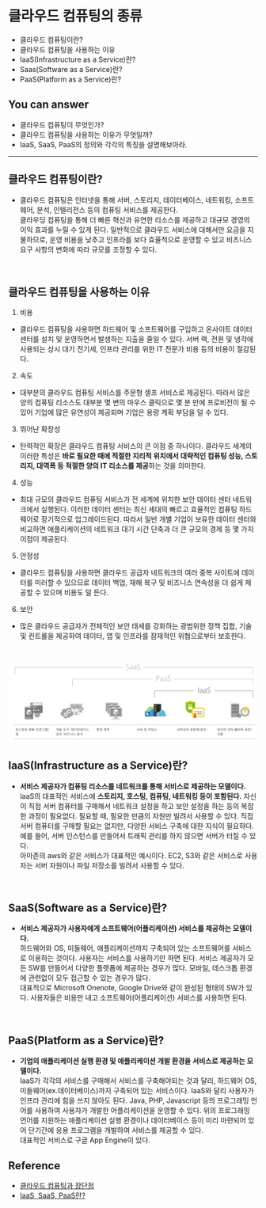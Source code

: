 # 클라우드 컴퓨팅의 종류
- 클라우드 컴퓨팅이란?
- 클라우드 컴퓨팅을 사용하는 이유
- IaaS(Infrastructure as a Service)란?
- Saas(Software as a Service)란?
- PaaS(Platform as a Service)란?


## You can answer
- 클라우드 컴퓨팅이 무엇인가?
- 클라우드 컴퓨팅을 사용하는 이유가 무엇일까?
- IaaS, SaaS, PaaS의 정의와 각각의 특징을 설명해보아라.
-----------------------
## 클라우드 컴퓨팅이란?
- 클라우드 컴퓨팅은 인터넷을 통해 서버, 스토리지, 데이터베이스, 네트워킹, 소프트웨어, 분석, 인텔리전스 등의 컴퓨팅 서비스를 제공한다. </br>
클라우딩 컴퓨팅을 통해 더 빠른 혁신과 유연한 리소스를 제공하고 대규모 경영의 이익 효과를 누릴 수 있게 된다. 일반적으로 클라우드 서비스에 대해서만 요금을 지불하므로, 운영 비용을 낮추고 인프라를 보다 효율적으로 운영할 수 있고 비즈니스 요구 사항의 변화에 따라 규모를 조정할 수 있다.

</br>

## 클라우드 컴퓨팅을 사용하는 이유
1. 비용
- 클라우드 컴퓨팅을 사용하면 하드웨어 및 소프트웨어를 구입하고 온사이트 데이터 센터를 설치 및 운영하면서 발생하는 지출을 줄일 수 있다. 서버 랙, 전원 및 냉각에 사용되는 상시 대기 전기세, 인프라 관리를 위한 IT 전문가 비용 등의 비용이 절감된다.
2. 속도
- 대부분의 클라우드 컴퓨팅 서비스를 주문형 셀프 서비스로 제공된다. 따라서 많은 양의 컴퓨팅 리소스도 대부분 몇 변의 마우스 클릭으로 몇 분 만에 프로비전이 될 수 있어 기업에 많은 유연성이 제공되며 기업은 용량 계획 부담을 덜 수 있다.
3. 뛰어난 확장성
- 탄력적인 확장은 클라우드 컴퓨팅 서비스의 큰 이점 중 하나이다. 클라우드 세계의 이러한 특성은 **바로 필요한 때에 적절한 지리적 위치에서 대략적인 컴퓨팅 성능, 스토리지, 대역폭 등 적절한 양의 IT 리소스를 제공**하는 것을 의미한다.
4. 성능
- 최대 규모의 클라우드 컴퓨팅 서비스가 전 세계에 위치한 보안 데이터 센터 네트워크에서 실행된다. 이러한 데이터 센터는 최신 세대의 빠르고 효율적인 컴퓨팅 하드웨어로 장기적으로 업그레이드된다. 따라서 일반 개별 기업이 보유한 데이터 센터와 비교하면 애플리케이션의 네트워크 대기 시간 단축과 더 큰 규모의 경제 등 몇 가지 이점이 제공된다. 
5. 안정성
- 클라우드 컴퓨팅을 사용하면 클라우드 공급자 네트워크의 여러 중복 사이트에 데이터를 미러할 수 있으므로 데이터 백업, 재해 복구 및 비즈니스 연속성을 더 쉽게 제공할 수 있으며 비용도 덜 든다.
6. 보안
- 많은 클라우드 공급자가 전체적인 보안 태세를 강화하는 광범위한 정책 집합, 기술 및 컨트롤을 제공하여 데이터, 앱 및 인프라를 잠재적인 위협으로부터 보호한다.

</br>

![클라우드 서비스 형식 이미지](.\img\Cloud_types_1.png)

## IaaS(Infrastructure as a Service)란?
- **서비스 제공자가 컴퓨팅 리소스를 네트워크를 통해 서비스로 제공하는 모델이다.** </br>
IaaS의 대표적인 서비스에 **스토리지, 호스팅, 컴퓨팅, 네트워킹 등이 포함된다.**
자신이 직접 서버 컴퓨터를 구매해서 네트워크 설정을 하고 보안 설정을 하는 등의 복잡한 과정이 필요없다. 필요할 때, 필요한 만큼의 자원만 빌려서 사용할 수 있다.
직접 서버 컴퓨터를 구매할 필요는 없지만, 다양한 서비스 구축에 대한 지식이 필요하다. 예를 들어, 서버 인스턴스를 만들어서 트래픽 관리를 하지 않으면 서버가 터질 수 있다.</br>
아마존의 aws와 같은 서비스가 대표적인 예시이다. EC2, S3와 같은 서비스로 사용자는 서버 자원이나 파일 저장소를 빌려서 사용할 수 있다.

</br>

## SaaS(Software as a Service)란?
- **서비스 제공자가 사용자에게 소프트웨어(어플리케이션) 서비스를 제공하는 모델이다.**</br>
하드웨어와 OS, 미들웨어, 애플리케이션까지 구축되어 있는 소프트웨어를 서비스로 이용하는 것이다. 사용자는 서비스를 사용하기만 하면 된다.
서비스 제공자가 모든 SW를 만들어서 다양한 플랫폼에 제공하는 경우가 많다. 모바일, 데스크톱 환경에 관련없이 모두 접근할 수 있는 경우가 많다.</br>
대표적으로 Microsoft Onenote, Google Drive와 같이 완성된 형태의 SW가 있다. 사용자들은 비용만 내고 소프트웨어(어플리케이션) 서비스를 사용하면 된다.

</br>

## PaaS(Platform as a Service)란?
- **기업의 애플리케이션 실행 환경 및 애플리케이션 개발 환경을 서비스로 제공하는 모델이다.**</br>
IaaS가 각각의 서비스를 구매해서 서비스를 구축해야되는 것과 달리, 하드웨어 OS, 미들웨어(ex.데이터베이스)까지 구축되어 있는 서비스이다. IaaS와 달리 사용자가 인프라 관리에 힘을 쓰지 않아도 된다.
Java, PHP, Javascript 등의 프로그래밍 언어를 사용하여 사용자가 개발한 어플리케이션을 운영할 수 있다.
위의 프로그래밍 언어를 지원하는 애플리케이션 실행 환경이나 데이터베이스 등이 미리 마련되어 있어 단기간에 응용 프로그램을 개발하여 서비스를 제공할 수 있다.</br>
대표적인 서비스로 구글 App Engine이 있다.

## Reference
- [클라우드 컴퓨팅과 장단점](https://rk1993.tistory.com/entry/%ED%81%B4%EB%9D%BC%EC%9A%B0%EB%93%9C-%EC%BB%B4%ED%93%A8%ED%8C%85%EC%9D%98-%EC%9E%A5%EB%8B%A8%EC%A0%90)
- [IaaS, SaaS, PaaS란?](https://m.blog.naver.com/pentamkt/221971425868)
